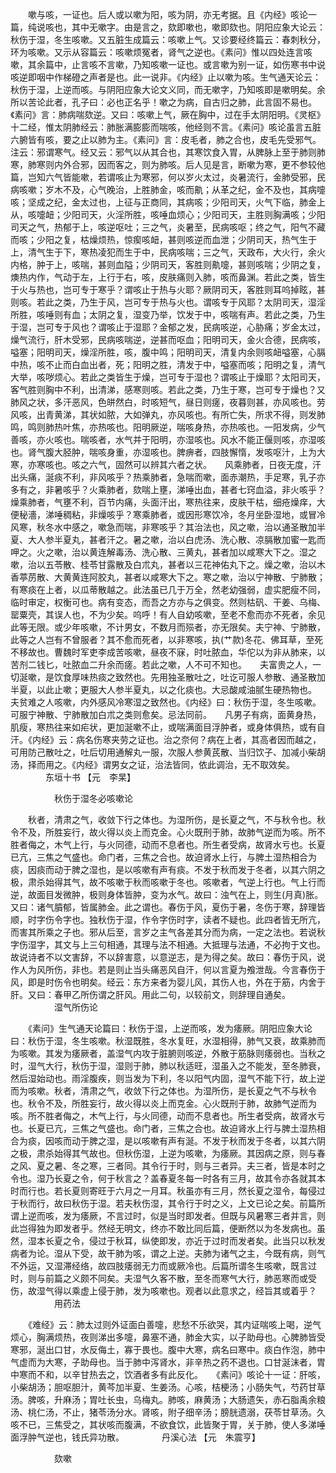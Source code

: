 <!-- { "loadSidebar": true } -->
　　嗽与咳，一证也。后人或以嗽为阳，咳为阴，亦无考据。且《内经》咳论一篇，纯说咳也，其中无嗽字。由是言之，欬即嗽也，嗽即欬也。阴阳应象大论云：秋伤于湿，冬生咳嗽。又五脏生成篇云：咳嗽上气。又诊要经终篇云：春刺秋分，环为咳嗽。又示从容篇云：咳嗽烦冤者，肾气之逆也。《素问》惟以四处连言咳嗽，其余篇中，止言咳不言嗽，乃知咳嗽一证也。或言嗽为别一证，如伤寒书中说咳逆即咽中作梯磴之声者是也。此一说非。《内经》止以嗽为咳。生气通天论云：秋伤于湿，上逆而咳。与阴阳应象大论文义同，而无嗽字，乃知咳即是嗽明矣。余所以苦论此者，孔子曰：必也正名乎！嗽之为病，自古归之肺，此言固不易也。《素问》言：肺病喘欬逆。又曰：咳嗽上气，厥在胸中，过在手太阴阳明。《灵枢》十二经，惟太阴肺经云：肺胀满膨膨而喘咳，他经则不言。《素问》咳论虽言五脏六腑皆有咳，要之止以肺为主。《素问》言：皮毛者，肺之合也，皮毛先受邪气。注云：邪谓寒气。经又云：邪气以从其合也，其寒饮食入胃，从脾脉上至于肺则肺寒，肺寒则内外合邪，因而客之，则为肺咳。后人见是言，断嗽为寒，更不参较他篇，岂知六气皆能嗽，若谓咳止为寒邪，何以岁火太过，炎暑流行，金肺受邪，民病咳嗽；岁木不及，心气晚治，上胜肺金，咳而鼽；从革之纪，金不及也，其病嚏咳；坚成之纪，金太过也，上征与正商同，其病咳；少阳司天，火气下临，肺金上从，咳嚏衄；少阳司天，火淫所胜，咳唾血烦心；少阳司天，主胜则胸满咳；少阳司天之气，热郁于上，咳逆呕吐；三之气，炎暑至，民病咳呕；终之气，阳气不藏而咳；少阳之复，枯燥烦热，惊瘈咳衄，甚则咳逆而血泄；少阴司天，热气生于上，清气生于下，寒热凌犯而生于中，民病咳喘；三之气，天政布，大火行，余火内格，肿于上，咳喘，甚则血隘；少阴司天，客胜则鼽嚏，甚则咳喘；少阴之复，燠热内作，气动于左，上行于右，咳，皮肤痛则入肺，咳而鼻渊。若此之类，皆生于火与热也，岂可专于寒乎？谓咳止于热与火耶？厥阴司天，客胜则耳呜掉眩，甚则咳。若此之类，乃生于风，岂可专于热与火也。谓咳专于风耶？太阴司天，湿淫所胜，咳唾则有血；太阴之复，湿变乃举，饮发于中，咳喘有声。若此之类，乃生于湿，岂可专于风也？谓咳止于湿耶？金郁之发，民病咳逆，心胁痛；岁金太过，燥气流行，肝木受邪，民病咳喘逆，逆甚而呕血；阳明司天，金火合德，民病咳，嗌塞；阳明司天，燥淫所胜，咳，腹中鸣；阳明司天，清复内余则咳衄嗌塞，心膈中热，咳不止而白血出者，死；阳明之胜，清发于中，嗌塞而咳；阳明之复，清气大举，咳哕烦心。若此之类皆生于燥，岂可专于湿也？谓咳止于燥耶？太阳司天，客气胜则胸中不利，出清涕，感寒则咳。若此之类，乃生于寒，岂可专于燥也？又肺风之状，多汗恶风，色皏然白，时咳短气，昼日则瘥，夜暮则甚，亦风咳也。劳风咳，出青黄涕，其状如脓，大如弹丸，亦风咳也。有所亡失，所求不得，则发肺鸣，鸣则肺热叶焦，亦热咳也。阳明厥逆，喘咳身热，亦热咳也。一阳发病，少气善咳，亦火咳也。喘咳者，水气并于阳明，亦湿咳也。风水不能正偃则咳，亦湿咳也。肾气腹大胫肿，喘咳身重，亦湿咳也。脾痹者，四肢懈惰，发咳呕汁，上为大寒，亦寒咳也。咳之六气，固然可以辨其六者之状。　　风乘肺者，日夜无度，汗出头痛，涎痰不利，非风咳乎？热乘肺者，急喘而嗽，面赤潮热，手足寒，乳子亦多有之，非暑咳乎？火乘肺者，欬喘上壅，涕唾出血，甚者七窍血溢，非火咳乎？燥乘肺者，气壅不利，百节内痛，头面汗出，寒热往来，皮肤干枯，细疮燥痒，大便秘濇，涕唾稠粘，非燥咳乎？寒乘肺者，或因形寒饮冷，冬月坐卧湿地，或冒冷风寒，秋冬水中感之，嗽急而喘，非寒咳乎？其治法也，风之嗽，治以通圣散加半夏、大人参半夏丸，甚者汗之。暑之嗽，治以白虎汤、洗心散、凉膈散加蜜一匙而呷之。火之嗽，治以黄连解毒汤、洗心散、三黄丸，甚者加以咸寒大下之。湿之嗽，治以五苓散、桂苓甘露散及白朮丸，甚者以三花神佑丸下之。燥之嗽，治以木香葶苈散、大黄黄连阿胶丸，甚者以咸寒大下之。寒之嗽，治以宁神散、宁肺散；有寒痰在上者，以瓜蒂散越之。此法虽已几于万全，然老幼强弱，虚实肥瘦不同，临时审定，权衡可也。病有变态，而吾之方亦与之俱变。然则枯矾、干姜、乌梅、罂粟壳，其误人也，不为少矣。呜呼！有人自幼咳嗽，至老不愈而亦不死者，余见此等无限。或少年咳嗽，不计男女，不数月而殒者，亦无限矣。夫宁神、宁肺散，此等之人岂有不曾服者？其不愈而死者，以非寒咳，执(艹款)冬花、佛耳草，至死不移故也。曹魏时军吏李成苦咳嗽，昼夜不寐，时吐脓血，华佗以为非从肺来，以苦剂二钱匕，吐脓血二升余而瘥。若此之嗽，人不可不知也。　　夫富贵之人，一切涎嗽，是饮食厚味热痰之致然也。先用独圣散吐之，吐讫可服人参散、通圣散加半夏，以此止嗽；更服大人参半夏丸，以之化痰也。大忌酸咸油腻生硬热物也。　　夫贫难之人咳嗽，内外感风冷寒湿之致然也。《内经》曰：秋伤于湿，冬生咳嗽。可服宁神散、宁肺散加白朮之类则愈矣。忌法同前。　　凡男子有病，面黄身热，肌瘦，寒热往来如疟状，更加涎嗽不止，或喘满面目浮肿者，或身体俱热，或有自汗。《内经》云：病名伤寒夹劳之证也。治之奈何？病在上者，其高者因而越之，可用防己散吐之，吐后切用通解丸一服，次服人参黄芪散、当归饮子、加减小柴胡汤，择而用之。《内经》谓男女之证，治法皆同，依此调治，无不取效矣。
　　　　东垣十书 【元　李杲】

　　　　　秋伤于湿冬必咳嗽论

　　秋者，清肃之气，收敛下行之体也。为湿所伤，是长夏之气，不与秋令也。秋令不及，所胜妄行，故火得以炎上而克金。心火既刑于肺，故肺气逆而为咳。所不胜者侮之，木气上行，与火同德，动而不息者也。所生者受病，故肾水亏也。长夏已亢，三焦之气盛也。命门者，三焦之合也。故迫肾水上行，与脾土湿热相合为痰，因痰而动于脾之湿也，是以咳嗽有声有痰。不发于秋而发于冬者，以其六阴之极，肃杀始得其气，故不咳嗽于秋而咳嗽于冬也。咳嗽者，气逆上行也。气上行而逆，故面目发微肿，极则身体皆肿，变为水气。故曰：浊气在上，则生(月真)胀。又曰：诸气膹郁，皆属肺金。此之谓也。春伤于风，夏伤于暑，冬伤于寒，辞理皆顺，时字伤令字也。独秋伤于湿，作令字伤时字，读者不疑也。此四者皆无所亢，而害其所乘之子也。邪从后至，言岁之主气各差其分而为病，一定之法也。若说秋字伤湿字，其文与上三句相通，其理与法不相通。大抵理与法通，不必拘于文也。故说诗者不以文害辞，不以辞害意，以意逆志，是为得之矣。故曰：春伤于风，说作人为风所伤，非也。若是则止当头痛恶风自汗，何以言夏为飧泄哉。今言春伤于风，即是时伤令也明矣。经云：东方来者为婴儿风，其伤人也，外在于筋，内舍于肝。又曰：春甲乙所伤谓之肝风。用此二句，以较前文，则辞理自通矣。
　　　　　湿气所伤论

　　《素问》生气通天论篇曰：秋伤于湿，上逆而咳，发为痿厥。阴阳应象大论曰：秋伤于湿，冬生咳嗽。秋湿既胜，冬水复旺，水湿相得，肺气又衰，故乘肺而为咳嗽。其发为痿厥者，盖湿气内攻于脏腑则咳逆，外散于筋脉则痿弱也。当秋之时，湿气大行，秋伤于湿，湿则于肺，肺以秋适旺，湿虽入之不能发，至冬肺衰，然后湿始动也。雨淫腹疾，则当发为下利，冬以阳气内固，湿气不能下行，故上逆而为咳嗽。秋者，清肃之气，收敛下行之体也。为湿所伤，是长夏之气不与秋令也。秋令不及，所胜妄行，故火得以炎上而克金。心火既刑于肺，故肺气逆而为咳。所不胜者侮之，木气上行，与火同德，动而不息者也。所生者受病，故肾水亏也。长夏已亢，三焦之气盛也。命门者，三焦之合也。故迫肾水上行与脾土湿热相合为痰，因咳而动于脾之湿，是以咳嗽有声有涎。不发于秋而发于冬者，以其六阴之极，肃杀始得其气故也。但秋伤湿，上逆为咳嗽，为痿厥。其因病之原，则与春之风、夏之暑、冬之寒，三者同。其令行于时，则与三者异。夫三者，皆是本时之令也。湿乃长夏之令，何于秋言之？盖春夏冬每一时各有三月，故其令亦各就其本时而行也。若长夏则寄旺于六月之一月耳。秋虽亦有三月，然长夏之湿令，每侵过于秋而行，故曰秋伤于湿。若夫秋伤湿，其令行于时之义，上文已论之矣。前篇所谓上逆而咳，发为痿厥，不言过时，似是当时即发者。但既与风暑寒三者并言，则此岂得独为即发者乎。然经无明文，终亦不敢比同后篇，便断然以为冬发病也。虽然，湿本长夏之令，侵过于秋耳，纵使即发，亦近于过时而发者矣。此当只以秋发病者为论。湿从下受，故干肺为咳，谓之上逆。夫肺为诸气之主，今既有病，则气不外运，又湿滞经络，故四肢痿弱无力而或厥冷也。后篇所谓冬生咳嗽，既言过时，则与前篇之义颇不同矣。夫湿气久客不散，至冬而寒气大行，肺恶寒而或受伤，故湿气得以乘虚上侵于肺，发为咳嗽也。观者以此意求之，经旨其或着乎？
　　　　　用药法

　　《难经》云：肺太过则外证面白善嚏，悲愁不乐欲哭，其内证喘咳上喝，逆气烦心，胸满烦热，夜则涕出多嚏，鼻塞不通，肺金大实，以子助母也。心脾肺皆受寒邪，涎出口甘，水反侮土，寡于畏也。腹中大寒，病名曰寒中。痰白作泡，肺中气虚而为大寒，子助母也。当于肺中泻肾水，非辛热之药不退也。口甘涎沫者，胃中寒而不和，以辛甘热去之，饮酒者多有此反化。　　《素问》咳论十一证：肝咳，小柴胡汤；胆呕胆汁，黄芩加半夏、生姜汤。心咳，桔梗汤；小肠失气，芍药甘草汤。脾咳，升麻汤；胃吐长虫，乌梅丸。肺咳，麻黄汤；大肠遗矢，赤石脂禹余粮汤、桃仁汤，不止，猪苓汤分水。肾咳，附子细辛汤；膀胱遗溺，茯苓甘草汤。久咳不已，三焦受之，其状咳而腹满，不欲食饮，此皆聚于胃，关于肺，使人多涕唾面浮肿气逆也，钱氏异功散。
　　　　丹溪心法 【元　朱震亨】

　　　　　欬嗽

